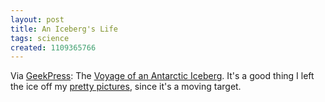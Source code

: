 ```yaml
---
layout: post
title: An Iceberg's Life
tags: science
created: 1109365766
---
```

Via [GeekPress](http://www.geekpress.com/2005_02_25_daily.html):  The [Voyage of an Antarctic Iceberg](http://antwrp.gsfc.nasa.gov/apod/ap050223.html).  It's a good thing I left the ice off my [pretty pictures](index.html), since it's a moving target.
